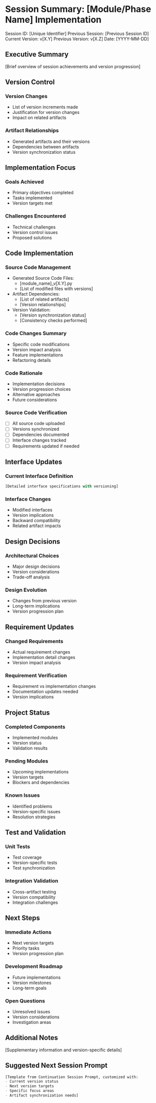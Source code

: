 # Session Summary: [Module/Phase Name] Implementation
Session ID: [Unique Identifier]
Previous Session: [Previous Session ID]
Current Version: v[X.Y]
Previous Version: v[X.Z]
Date: [YYYY-MM-DD]

## Executive Summary
[Brief overview of session achievements and version progression]

## Version Control
### Version Changes
- List of version increments made
- Justification for version changes
- Impact on related artifacts

### Artifact Relationships
- Generated artifacts and their versions
- Dependencies between artifacts
- Version synchronization status

## Implementation Focus
### Goals Achieved
- Primary objectives completed
- Tasks implemented
- Version targets met

### Challenges Encountered
- Technical challenges
- Version control issues
- Proposed solutions

## Code Implementation
### Source Code Management
- Generated Source Code Files:
  * [module_name]_v[X.Y].py
  * [List of modified files with versions]
- Artifact Dependencies:
  * [List of related artifacts]
  * [Version relationships]
- Version Validation:
  * [Version synchronization status]
  * [Consistency checks performed]

### Code Changes Summary
- Specific code modifications
- Version impact analysis
- Feature implementations
- Refactoring details

### Code Rationale
- Implementation decisions
- Version progression choices
- Alternative approaches
- Future considerations

### Source Code Verification
- [ ] All source code uploaded
- [ ] Versions synchronized
- [ ] Dependencies documented
- [ ] Interface changes tracked
- [ ] Requirements updated if needed

## Interface Updates
### Current Interface Definition
```python
[Detailed interface specifications with versioning]
```

### Interface Changes
- Modified interfaces
- Version implications
- Backward compatibility
- Related artifact impacts

## Design Decisions
### Architectural Choices
- Major design decisions
- Version considerations
- Trade-off analysis

### Design Evolution
- Changes from previous version
- Long-term implications
- Version progression plan

## Requirement Updates
### Changed Requirements
- Actual requirement changes
- Implementation detail changes
- Version impact analysis

### Requirement Verification
- Requirement vs implementation changes
- Documentation updates needed
- Version implications

## Project Status
### Completed Components
- Implemented modules
- Version status
- Validation results

### Pending Modules
- Upcoming implementations
- Version targets
- Blockers and dependencies

### Known Issues
- Identified problems
- Version-specific issues
- Resolution strategies

## Test and Validation
### Unit Tests
- Test coverage
- Version-specific tests
- Test synchronization

### Integration Validation
- Cross-artifact testing
- Version compatibility
- Integration challenges

## Next Steps
### Immediate Actions
- Next version targets
- Priority tasks
- Version progression plan

### Development Roadmap
- Future implementations
- Version milestones
- Long-term goals

### Open Questions
- Unresolved issues
- Version considerations
- Investigation areas

## Additional Notes
[Supplementary information and version-specific details]

## Suggested Next Session Prompt
```markdown
[Template from Continuation Session Prompt, customized with:
- Current version status
- Next version targets
- Specific focus areas
- Artifact synchronization needs]
```